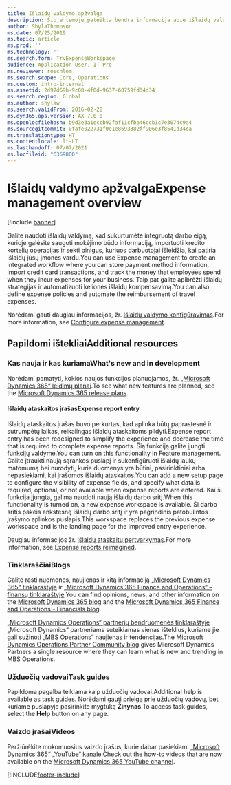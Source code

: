 ```yaml
---
title: Išlaidų valdymo apžvalga
description: Šioje temoje pateikta bendra informacija apie išlaidų valdymą ir saitus su papildomais ištekliais. Galite naudoti išlaidų valdymą, kad sukurtumėte integruotą darbo eigą, kurioje galėsite saugoti mokėjimo būdo informaciją, importuoti kredito kortelių operacijas ir sekti pinigus, kuriuos darbuotojai išleidžia, kai patiria išlaidų jūsų įmonės vardu.
author: ShylaThompson
ms.date: 07/25/2019
ms.topic: article
ms.prod: ''
ms.technology: ''
ms.search.form: TrvExpenseWorkspace
audience: Application User, IT Pro
ms.reviewer: roschlom
ms.search.scope: Core, Operations
ms.custom: intro-internal
ms.assetid: 2d97d69b-9c08-4f0d-9637-68759fd34d34
ms.search.region: Global
ms.author: shylaw
ms.search.validFrom: 2016-02-28
ms.dyn365.ops.version: AX 7.0.0
ms.openlocfilehash: b9d3e3a1eccb92faf11cfba46ccb1c7e3074c9a4
ms.sourcegitcommit: 0fafe022731f0e1e8693382ff906e3f8541d34ca
ms.translationtype: HT
ms.contentlocale: lt-LT
ms.lasthandoff: 07/07/2021
ms.locfileid: "6369800"
---
```

# <a name="expense-management-overview"></a><span data-ttu-id="487d8-104">Išlaidų valdymo apžvalga</span><span class="sxs-lookup"><span data-stu-id="487d8-104">Expense management overview</span></span>

[!include [banner](../includes/banner.md)]

<span data-ttu-id="487d8-105">Galite naudoti išlaidų valdymą, kad sukurtumėte integruotą darbo eigą, kurioje galėsite saugoti mokėjimo būdo informaciją, importuoti kredito kortelių operacijas ir sekti pinigus, kuriuos darbuotojai išleidžia, kai patiria išlaidų jūsų įmonės vardu.</span><span class="sxs-lookup"><span data-stu-id="487d8-105">You can use Expense management to create an integrated workflow where you can store payment method information, import credit card transactions, and track the money that employees spend when they incur expenses for your business.</span></span> <span data-ttu-id="487d8-106">Taip pat galite apibrėžti išlaidų strategijas ir automatizuoti kelionės išlaidų kompensavimą.</span><span class="sxs-lookup"><span data-stu-id="487d8-106">You can also define expense policies and automate the reimbursement of travel expenses.</span></span>

<span data-ttu-id="487d8-107">Norėdami gauti daugiau informacijos, žr. [Išlaidų valdymo konfigūravimas](plan-expense-management.md).</span><span class="sxs-lookup"><span data-stu-id="487d8-107">For more information, see [Configure expense management](plan-expense-management.md).</span></span>

## <a name="additional-resources"></a><span data-ttu-id="487d8-108">Papildomi ištekliai</span><span class="sxs-lookup"><span data-stu-id="487d8-108">Additional resources</span></span>

### <a name="whats-new-and-in-development"></a><span data-ttu-id="487d8-109">Kas nauja ir kas kuriama</span><span class="sxs-lookup"><span data-stu-id="487d8-109">What's new and in development</span></span>

<span data-ttu-id="487d8-110">Norėdami pamatyti, kokios naujos funkcijos planuojamos, žr. [„Microsoft Dynamics 365“ leidimų planai](/dynamics365/release-plans/).</span><span class="sxs-lookup"><span data-stu-id="487d8-110">To see what new features are planned, see the [Microsoft Dynamics 365 release plans](/dynamics365/release-plans/).</span></span>

#### <a name="expense-report-entry"></a><span data-ttu-id="487d8-111">Išlaidų ataskaitos įrašas</span><span class="sxs-lookup"><span data-stu-id="487d8-111">Expense report entry</span></span>

<span data-ttu-id="487d8-112">Išlaidų ataskaitos įrašas buvo perkurtas, kad aplinka būtų paprastesnė ir sutrumpėtų laikas, reikalingas išlaidų ataskaitoms pildyti.</span><span class="sxs-lookup"><span data-stu-id="487d8-112">Expense report entry has been redesigned to simplify the experience and decrease the time that is required to complete expense reports.</span></span> <span data-ttu-id="487d8-113">Šią funkciją galite įjungti funkcijų valdyme.</span><span class="sxs-lookup"><span data-stu-id="487d8-113">You can turn on this functionality in Feature management.</span></span> <span data-ttu-id="487d8-114">Galite įtraukti naują sąrankos puslapį ir sukonfigūruoti išlaidų laukų matomumą bei nurodyti, kurie duomenys yra būtini, pasirinktiniai arba nepasiekiami, kai įrašomos išlaidų ataskaitos.</span><span class="sxs-lookup"><span data-stu-id="487d8-114">You can add a new setup page to configure the visibility of expense fields, and specify what data is required, optional, or not available when expense reports are entered.</span></span> <span data-ttu-id="487d8-115">Kai ši funkcija įjungta, galima naudoti naują išlaidų darbo sritį.</span><span class="sxs-lookup"><span data-stu-id="487d8-115">When this functionality is turned on, a new expense workspace is available.</span></span> <span data-ttu-id="487d8-116">Ši darbo sritis pakeis ankstesnę išlaidų darbo sritį ir yra pagrindinis patobulintos įrašymo aplinkos puslapis.</span><span class="sxs-lookup"><span data-stu-id="487d8-116">This workspace replaces the previous expense workspace and is the landing page for the improved entry experience.</span></span>

<span data-ttu-id="487d8-117">Daugiau informacijos žr. [Išlaidų ataskaitų pertvarkymas](ExpenseWorkspaceNew.md).</span><span class="sxs-lookup"><span data-stu-id="487d8-117">For more information, see [Expense reports reimagined](ExpenseWorkspaceNew.md).</span></span>

### <a name="blogs"></a><span data-ttu-id="487d8-118">Tinklaraščiai</span><span class="sxs-lookup"><span data-stu-id="487d8-118">Blogs</span></span>

<span data-ttu-id="487d8-119">Galite rasti nuomones, naujienas ir kitą informaciją [„Microsoft Dynamics 365“ tinklaraštyje](https://community.dynamics.com/b/msftdynamicsblog?c=Enterprise) ir [„Microsoft Dynamics 365 Finance and Operations“ – finansų tinklaraštyje](https://community.dynamics.com/365/financeandoperations/b/financials).</span><span class="sxs-lookup"><span data-stu-id="487d8-119">You can find opinions, news, and other information on the [Microsoft Dynamics 365 blog](https://community.dynamics.com/b/msftdynamicsblog?c=Enterprise) and the [Microsoft Dynamics 365 Finance and Operations - Financials blog](https://community.dynamics.com/365/financeandoperations/b/financials).</span></span>

<span data-ttu-id="487d8-120">[„Microsoft Dynamics Operations“ partnerių bendruomenės tinklaraštyje](https://community.dynamics.com/partner/b/operationspartnercommunityblog) „Microsoft Dynamics“ partneriams suteikiamas vienas išteklius, kuriame jie gali sužinoti „MBS Operations“ naujienas ir tendencijas.</span><span class="sxs-lookup"><span data-stu-id="487d8-120">The [Microsoft Dynamics Operations Partner Community blog](https://community.dynamics.com/partner/b/operationspartnercommunityblog) gives Microsoft Dynamics Partners a single resource where they can learn what is new and trending in MBS Operations.</span></span>

### <a name="task-guides"></a><span data-ttu-id="487d8-121">Užduočių vadovai</span><span class="sxs-lookup"><span data-stu-id="487d8-121">Task guides</span></span>

<span data-ttu-id="487d8-122">Papildoma pagalba teikiama kaip užduočių vadovai.</span><span class="sxs-lookup"><span data-stu-id="487d8-122">Additional help is available as task guides.</span></span> <span data-ttu-id="487d8-123">Norėdami gauti prieigą prie užduočių vadovų, bet kuriame puslapyje pasirinkite mygtuką **Žinynas**.</span><span class="sxs-lookup"><span data-stu-id="487d8-123">To access task guides, select the **Help** button on any page.</span></span>

### <a name="videos"></a><span data-ttu-id="487d8-124">Vaizdo įrašai</span><span class="sxs-lookup"><span data-stu-id="487d8-124">Videos</span></span>

<span data-ttu-id="487d8-125">Peržiūrėkite mokomuosius vaizdo įrašus, kurie dabar pasiekiami [„Microsoft Dynamics 365“ „YouTube“ kanale](https://www.youtube.com/channel/UCJGCg4rB3QSs8y_1FquelBQ).</span><span class="sxs-lookup"><span data-stu-id="487d8-125">Check out the how-to videos that are now available on the [Microsoft Dynamics 365 YouTube channel](https://www.youtube.com/channel/UCJGCg4rB3QSs8y_1FquelBQ).</span></span>


[!INCLUDE[footer-include](../includes/footer-banner.md)]